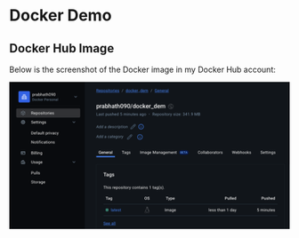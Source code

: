 # Docker Demo

## Docker Hub Image

Below is the screenshot of the Docker image in my Docker Hub account:

<img width="1012" alt="Docker Hub Screenshot" src="https://raw.githubusercontent.com/prabhathv07/docker_dem/main/docker_screenshot.png">